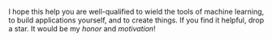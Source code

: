 I hope this help you are well-qualified to wield the tools of machine learning, to build applications yourself, and to create things. 
If you find it helpful, drop a star. It would be my _honor_ and _motivation_!
